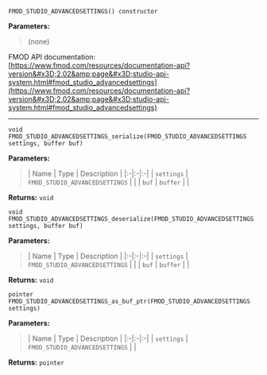 
`FMOD_STUDIO_ADVANCEDSETTINGS() constructor`

**Parameters:**

> (none)

FMOD API documentation: [https://www.fmod.com/resources/documentation-api?version&#x3D;2.02&amp;page&#x3D;studio-api-system.html#fmod_studio_advancedsettings](https://www.fmod.com/resources/documentation-api?version&#x3D;2.02&amp;page&#x3D;studio-api-system.html#fmod_studio_advancedsettings)

---


`void FMOD_STUDIO_ADVANCEDSETTINGS_serialize(FMOD_STUDIO_ADVANCEDSETTINGS settings, buffer buf)`

**Parameters:**

> | Name | Type | Description |
  |:-|:-|:-|
  | `settings` | `FMOD_STUDIO_ADVANCEDSETTINGS` |  |
  | `buf` | `buffer` |  |

**Returns:** `void`



`void FMOD_STUDIO_ADVANCEDSETTINGS_deserialize(FMOD_STUDIO_ADVANCEDSETTINGS settings, buffer buf)`

**Parameters:**

> | Name | Type | Description |
  |:-|:-|:-|
  | `settings` | `FMOD_STUDIO_ADVANCEDSETTINGS` |  |
  | `buf` | `buffer` |  |

**Returns:** `void`



`pointer FMOD_STUDIO_ADVANCEDSETTINGS_as_buf_ptr(FMOD_STUDIO_ADVANCEDSETTINGS settings)`

**Parameters:**

> | Name | Type | Description |
  |:-|:-|:-|
  | `settings` | `FMOD_STUDIO_ADVANCEDSETTINGS` |  |

**Returns:** `pointer`


